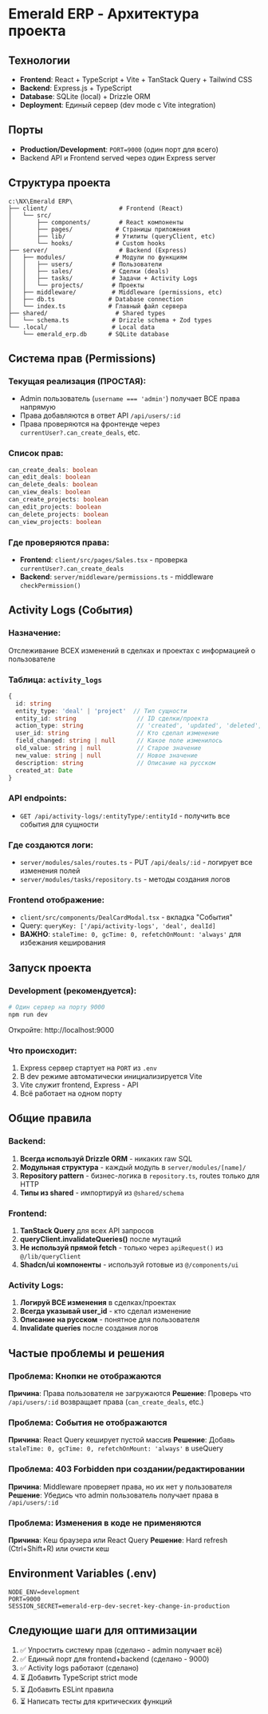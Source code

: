# Emerald ERP - Архитектура проекта

## Технологии
- **Frontend**: React + TypeScript + Vite + TanStack Query + Tailwind CSS
- **Backend**: Express.js + TypeScript
- **Database**: SQLite (local) + Drizzle ORM
- **Deployment**: Единый сервер (dev mode с Vite integration)

## Порты
- **Production/Development**: `PORT=9000` (один порт для всего)
- Backend API и Frontend served через один Express server

## Структура проекта

```
c:\NX\Emerald ERP\
├── client/                    # Frontend (React)
│   └── src/
│       ├── components/        # React компоненты
│       ├── pages/            # Страницы приложения
│       ├── lib/              # Утилиты (queryClient, etc)
│       └── hooks/            # Custom hooks
├── server/                    # Backend (Express)
│   ├── modules/              # Модули по функциям
│   │   ├── users/           # Пользователи
│   │   ├── sales/           # Сделки (deals)
│   │   ├── tasks/           # Задачи + Activity Logs
│   │   └── projects/        # Проекты
│   ├── middleware/          # Middleware (permissions, etc)
│   ├── db.ts               # Database connection
│   └── index.ts            # Главный файл сервера
├── shared/                   # Shared types
│   └── schema.ts            # Drizzle schema + Zod types
└── .local/                  # Local data
    └── emerald_erp.db      # SQLite database

```

## Система прав (Permissions)

### Текущая реализация (ПРОСТАЯ):
- Admin пользователь (`username === 'admin'`) получает ВСЕ права напрямую
- Права добавляются в ответ API `/api/users/:id`
- Права проверяются на фронтенде через `currentUser?.can_create_deals`, etc.

### Список прав:
```typescript
can_create_deals: boolean
can_edit_deals: boolean
can_delete_deals: boolean
can_view_deals: boolean
can_create_projects: boolean
can_edit_projects: boolean
can_delete_projects: boolean
can_view_projects: boolean
```

### Где проверяются права:
- **Frontend**: `client/src/pages/Sales.tsx` - проверка `currentUser?.can_create_deals`
- **Backend**: `server/middleware/permissions.ts` - middleware `checkPermission()`

## Activity Logs (События)

### Назначение:
Отслеживание ВСЕХ изменений в сделках и проектах с информацией о пользователе

### Таблица: `activity_logs`
```typescript
{
  id: string
  entity_type: 'deal' | 'project'  // Тип сущности
  entity_id: string                 // ID сделки/проекта
  action_type: string               // 'created', 'updated', 'deleted', etc
  user_id: string                   // Кто сделал изменение
  field_changed: string | null      // Какое поле изменилось
  old_value: string | null          // Старое значение
  new_value: string | null          // Новое значение
  description: string               // Описание на русском
  created_at: Date
}
```

### API endpoints:
- `GET /api/activity-logs/:entityType/:entityId` - получить все события для сущности

### Где создаются логи:
- `server/modules/sales/routes.ts` - PUT `/api/deals/:id` - логирует все изменения полей
- `server/modules/tasks/repository.ts` - методы создания логов

### Frontend отображение:
- `client/src/components/DealCardModal.tsx` - вкладка "События"
- Query: `queryKey: ['/api/activity-logs', 'deal', dealId]`
- **ВАЖНО**: `staleTime: 0, gcTime: 0, refetchOnMount: 'always'` для избежания кеширования

## Запуск проекта

### Development (рекомендуется):
```bash
# Один сервер на порту 9000
npm run dev
```
Откройте: http://localhost:9000

### Что происходит:
1. Express сервер стартует на `PORT` из `.env`
2. В dev режиме автоматически инициализируется Vite
3. Vite служит frontend, Express - API
4. Всё работает на одном порту

## Общие правила

### Backend:
1. **Всегда используй Drizzle ORM** - никаких raw SQL
2. **Модульная структура** - каждый модуль в `server/modules/[name]/`
3. **Repository pattern** - бизнес-логика в `repository.ts`, routes только для HTTP
4. **Типы из shared** - импортируй из `@shared/schema`

### Frontend:
1. **TanStack Query** для всех API запросов
2. **queryClient.invalidateQueries()** после мутаций
3. **Не используй прямой fetch** - только через `apiRequest()` из `@/lib/queryClient`
4. **Shadcn/ui компоненты** - используй готовые из `@/components/ui`

### Activity Logs:
1. **Логируй ВСЕ изменения** в сделках/проектах
2. **Всегда указывай user_id** - кто сделал изменение
3. **Описание на русском** - понятное для пользователя
4. **Invalidate queries** после создания логов

## Частые проблемы и решения

### Проблема: Кнопки не отображаются
**Причина**: Права пользователя не загружаются
**Решение**: Проверь что `/api/users/:id` возвращает права (`can_create_deals`, etc.)

### Проблема: События не отображаются
**Причина**: React Query кеширует пустой массив
**Решение**: Добавь `staleTime: 0, gcTime: 0, refetchOnMount: 'always'` в useQuery

### Проблема: 403 Forbidden при создании/редактировании
**Причина**: Middleware проверяет права, но их нет у пользователя
**Решение**: Убедись что admin пользователь получает права в `/api/users/:id`

### Проблема: Изменения в коде не применяются
**Причина**: Кеш браузера или React Query
**Решение**: Hard refresh (Ctrl+Shift+R) или очисти кеш

## Environment Variables (.env)

```env
NODE_ENV=development
PORT=9000
SESSION_SECRET=emerald-erp-dev-secret-key-change-in-production
```

## Следующие шаги для оптимизации

1. ✅ Упростить систему прав (сделано - admin получает всё)
2. ✅ Единый порт для frontend+backend (сделано - 9000)
3. ✅ Activity logs работают (сделано)
4. ⏳ Добавить TypeScript strict mode
5. ⏳ Добавить ESLint правила
6. ⏳ Написать тесты для критических функций
